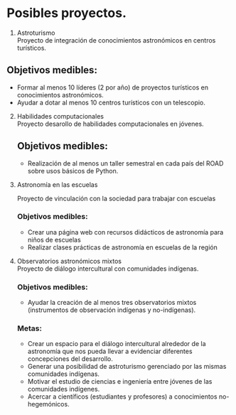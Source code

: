 # Posibles proyectos.

1. Astroturismo   
  Proyecto de integración de conocimientos astronómicos en centros turísticos.
  ## Objetivos medibles:
  - Formar al menos 10 líderes (2 por año) de proyectos turísticos en conocimientos astronómicos.
  - Ayudar a dotar al menos 10 centros turísticos con un telescopio.

2. Habilidades computacionales    
   Proyecto desarollo de habilidades computacionales en jóvenes.
   ## Objetivos medibles:
   - Realización de al menos un taller semestral en cada país del ROAD sobre usos básicos de Python.

3. Astronomía en las escuelas
    
   Proyecto de vinculación con la sociedad para trabajar con escuelas
   ### Objetivos medibles:
   - Crear una página web con recursos didácticos de astronomía para niños de escuelas
   - Realizar clases prácticas de astronomía en escuelas de la región

 4. Observatorios astronómicos mixtos   
    Proyecto de diálogo intercultural con comunidades indígenas.
    ### Objetivos medibles:
    - Ayudar la creación de al menos tres observatorios mixtos (instrumentos de observación indígenas y no-indígenas).
 
    ### Metas:
    - Crear un espacio para el diálogo intercultural alrededor de la astronomía que nos pueda llevar a evidenciar diferentes concepciones del desarrollo.
    - Generar una posibilidad de astroturismo gerenciado por las mismas comunidades indígenas.
    - Motivar el estudio de ciencias e ingeniería entre jóvenes de las comunidades indígenes.
    - Acercar a científicos (estudiantes y profesores) a conocimientos no-hegemónicos.

